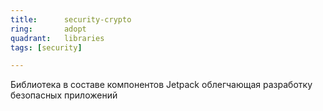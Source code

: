 ```yaml
---
title:      security-crypto
ring:       adopt
quadrant:   libraries
tags: [security]

---
```


Библиотека в составе компонентов Jetpack облегчающая разработку безопасных приложений
